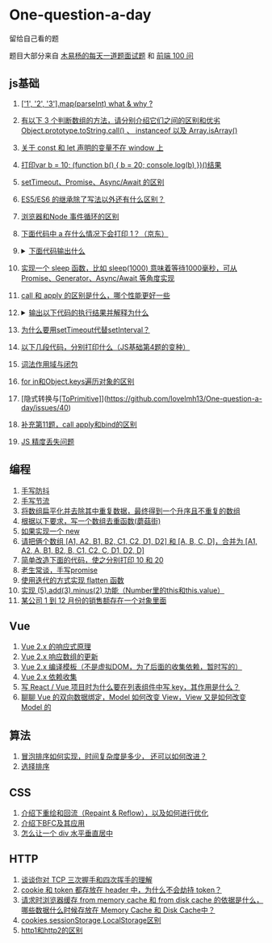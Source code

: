 # One-question-a-day
留给自己看的题

题目大部分来自 [木易杨的每天一道题面试题](https://github.com/Advanced-Frontend/Daily-Interview-Question) 和
[前端 100 问](https://github.com/yygmind/blog/issues/43)

## js基础
1. [['1', '2', '3'].map(parseInt) what & why ?](https://github.com/lovelmh13/One-question-a-day/issues/3)
2. [有以下 3 个判断数组的方法，请分别介绍它们之间的区别和优劣Object.prototype.toString.call() 、 instanceof 以及 Array.isArray()](https://github.com/lovelmh13/One-question-a-day/issues/4)
3. [关于 const 和 let 声明的变量不在 window 上](https://github.com/lovelmh13/One-question-a-day/issues/5)
4. [打印var b = 10; (function b() { b = 20; console.log(b) })()结果](https://github.com/lovelmh13/One-question-a-day/issues/6)
5. [setTimeout、Promise、Async/Await 的区别](https://github.com/lovelmh13/One-question-a-day/issues/12)
6. [ES5/ES6 的继承除了写法以外还有什么区别？](https://github.com/lovelmh13/One-question-a-day/issues/13)
7. [浏览器和Node 事件循环的区别](https://github.com/lovelmh13/One-question-a-day/issues/16)
8. [下面代码中 a 在什么情况下会打印 1？（京东）](https://github.com/lovelmh13/One-question-a-day/issues/18)
9. 	<details>
	  <summary><a href="https://github.com/lovelmh13/One-question-a-day/issues/20">下面代码输出什么</a></summary>
	  <pre><code> 
	      	var a = 10;
		 (function () {
			console.log(a)
			a = 5;
			console.log(window.a)
			var a = 20;
			console.log(a)
		 })()
	  </code></pre>
	</details>


10. [实现一个 sleep 函数，比如 sleep(1000) 意味着等待1000毫秒，可从 Promise、Generator、Async/Await 等角度实现](https://github.com/lovelmh13/One-question-a-day/issues/21)
11. [call 和 apply 的区别是什么，哪个性能更好一些](https://github.com/lovelmh13/One-question-a-day/issues/23)
1. 	<details>
	  <summary><a href="https://github.com/lovelmh13/One-question-a-day/issues/24">输出以下代码的执行结果并解释为什么</a></summary>
	  <pre><code> 
	      	var a = {n: 1};
		var b = a;
		a.x = a = {n: 2};
		console.log(a.x)
		console.log(b.x)
	  </code></pre>
	</details>
13. [为什么要用setTimeout代替setInterval？](https://github.com/lovelmh13/One-question-a-day/issues/26)
14. [以下几段代码，分别打印什么（JS基础第4题的变种）](https://github.com/lovelmh13/One-question-a-day/issues/27)
15. [词法作用域与闭包](https://github.com/lovelmh13/One-question-a-day/issues/29)
16. [for in和Object.keys遍历对象的区别](https://github.com/lovelmh13/One-question-a-day/issues/32)
17. [隐式转换与[[ToPrimitive]](关联第8题)](https://github.com/lovelmh13/One-question-a-day/issues/40)
18. [补充第11题，call apply和bind的区别](https://github.com/lovelmh13/One-question-a-day/issues/41)
19. [JS 精度丢失问题](https://github.com/lovelmh13/One-question-a-day/issues/43)

## 编程
1. [手写防抖](https://github.com/lovelmh13/One-question-a-day/issues/1)
2. [手写节流](https://github.com/lovelmh13/One-question-a-day/issues/2)
3. [将数组扁平化并去除其中重复数据，最终得到一个升序且不重复的数组](https://github.com/lovelmh13/One-question-a-day/issues/7)
4. [根据以下要求，写一个数组去重函数(蘑菇街) ](https://github.com/lovelmh13/One-question-a-day/issues/8)
5. [如果实现一个 new](https://github.com/lovelmh13/One-question-a-day/issues/9)
6. [请把俩个数组 [A1, A2, B1, B2, C1, C2, D1, D2] 和 [A, B, C, D]，合并为 [A1, A2, A, B1, B2, B, C1, C2, C, D1, D2, D]](https://github.com/lovelmh13/One-question-a-day/issues/10)
7. [简单改造下面的代码，使之分别打印 10 和 20](https://github.com/lovelmh13/One-question-a-day/issues/11)
8. [老生常谈，手写promise](https://github.com/lovelmh13/One-question-a-day/issues/28)
9. [使用迭代的方式实现 flatten 函数](https://github.com/lovelmh13/One-question-a-day/issues/39)
10. [实现 (5).add(3).minus(2) 功能（Number里的this和this.value）](https://github.com/lovelmh13/One-question-a-day/issues/42)
11. [某公司 1 到 12 月份的销售额存在一个对象里面](https://github.com/lovelmh13/One-question-a-day/issues/44)

## Vue
1. [Vue 2.x 的响应式原理](https://github.com/lovelmh13/One-question-a-day/issues/33)
2. [Vue 2.x 响应数组的更新](https://github.com/lovelmh13/One-question-a-day/issues/34)
3. [Vue 2.x 编译模板（不是虚拟DOM，为了后面的收集依赖，暂时写的）](https://github.com/lovelmh13/One-question-a-day/issues/35)
4. [Vue 2.x 依赖收集](https://github.com/lovelmh13/One-question-a-day/issues/36)
5. [写 React / Vue 项目时为什么要在列表组件中写 key，其作用是什么？](https://github.com/lovelmh13/One-question-a-day/issues/37)
6. [聊聊 Vue 的双向数据绑定，Model 如何改变 View，View 又是如何改变 Model 的](https://github.com/lovelmh13/One-question-a-day/issues/38)

## 算法
1. [冒泡排序如何实现，时间复杂度是多少， 还可以如何改进？](https://github.com/lovelmh13/One-question-a-day/issues/30)
2. [选择排序](https://github.com/lovelmh13/One-question-a-day/issues/31)

## CSS
1. [介绍下重绘和回流（Repaint & Reflow），以及如何进行优化](https://github.com/lovelmh13/One-question-a-day/issues/15)
2. [介绍下BFC及其应用](https://github.com/lovelmh13/One-question-a-day/issues/19)
3. [怎么让一个 div 水平垂直居中](https://github.com/lovelmh13/One-question-a-day/issues/25)

## HTTP
1. [谈谈你对 TCP 三次握手和四次挥手的理解](https://github.com/lovelmh13/One-question-a-day/issues/14)
2. [cookie 和 token 都存放在 header 中，为什么不会劫持 token？](https://github.com/lovelmh13/One-question-a-day/issues/17)
3. [请求时浏览器缓存 from memory cache 和 from disk cache 的依据是什么，哪些数据什么时候存放在 Memory Cache 和 Disk Cache中？](https://github.com/lovelmh13/One-question-a-day/issues/22)
4. [cookies,sessionStorage,LocalStorage区别](https://github.com/lovelmh13/One-question-a-day/issues/45)
5. [http1和http2的区别](https://github.com/lovelmh13/One-question-a-day/issues/51)
